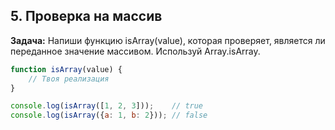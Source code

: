 ## 5. Проверка на массив
**Задача:** Напиши функцию isArray(value), которая проверяет, является ли переданное значение массивом. Используй Array.isArray.

```js
function isArray(value) {
    // Твоя реализация
}

console.log(isArray([1, 2, 3]));    // true
console.log(isArray({a: 1, b: 2})); // false
```